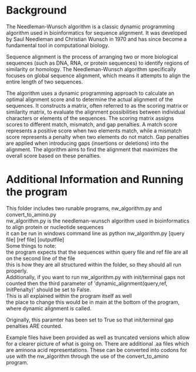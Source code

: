 # Background
The Needleman-Wunsch algorithm is a classic dynamic programming algorithm used in bioinformatics for sequence alignment. It was developed by Saul Needleman and Christian Wunsch in 1970 and has since become a fundamental tool in computational biology.

Sequence alignment is the process of arranging two or more biological sequences (such as DNA, RNA, or protein sequences) to identify regions of similarity or homology. The Needleman-Wunsch algorithm specifically focuses on global sequence alignment, which means it attempts to align the entire length of two sequences.

The algorithm uses a dynamic programming approach to calculate an optimal alignment score and to determine the actual alignment of the sequences. It constructs a matrix, often referred to as the scoring matrix or similarity matrix, to evaluate the alignment possibilities between individual characters or elements of the sequences.
The scoring matrix assigns scores to different match, mismatch, and gap penalties. A match score represents a positive score when two elements match, while a mismatch score represents a penalty when two elements do not match. Gap penalties are applied when introducing gaps (insertions or deletions) into the alignment. The algorithm aims to find the alignment that maximizes the overall score based on these penalties.

# Additional Information and Running the program
This folder includes two runable programs, nw_algorithm.py and convert_to_amino.py\
nw_algorithm.py is the needleman-wunsch algorithm used in bioinformatics to align protein or nucleotide sequences\
it can be run in windows command line as python nw_algorithm.py [query file] [ref file] [outputfile]\
Some things to note:\
the program expects that the sequences within query file and ref file are all on the second line of the file\
this is how they are all structured within the folder, so they should all run properly.\
Additionally, if you want to run nw_algorithm.py with init/terminal gaps not counted then the third parameter of 'dynamic_alignment(query,ref, InitPenalty)' should be set to False.\
This is all explained within the program itself as well\
the place to change this would be in main at the bottom of the program, where dynamic alignment is called.

Originally, this paramter has been set to True so that init/terminal gap penalties ARE counted.

Example files have been provided as well as truncated versions which allow for a clearer picture of what is going on.
There are additional .aa files which are aminona acid representations. These can be converted into codons for use with the nw_algorithm through the use of the convert_to_amino program.
